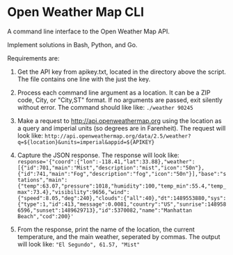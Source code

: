 # Open Weather Map CLI
A command line interface to the Open Weather Map API.

Implement solutions in Bash, Python, and Go.

 Requirements are:

1. Get the API key from apikey.txt, located in the directory above the script.  The file contains one line with the just the key.

2. Process each command line argument as a location.  It can be a ZIP code, City, or "City,ST" format.  If no arguments are passed, exit silently without error.  The command should like like:
            `./weather 90245`

3. Make a request to http://api.openweathermap.org using the location as a query and imperial units (so degrees are in Farenheit). The request will look like:
            `http://api.openweathermap.org/data/2.5/weather?q=${location}&units=imperial&appid=${APIKEY}`

4.  Capture the JSON response.  The response will look like:
            `response='{"coord":{"lon":-118.41,"lat":33.88},"weather":[{"id":701,"main":"Mist","description":"mist","icon":"50n"},{"id":741,"main":"Fog","description":"fog","icon":"50n"}],"base":"stations","main":{"temp":63.07,"pressure":1018,"humidity":100,"temp_min":55.4,"temp_max":73.4},"visibility":9656,"wind":{"speed":8.05,"deg":240},"clouds":{"all":40},"dt":1489553880,"sys":{"type":1,"id":413,"message":0.0081,"country":"US","sunrise":1489586596,"sunset":1489629713},"id":5370082,"name":"Manhattan Beach","cod":200}'`

5.  From the response, print the name of the location, the current temperature, and the main weather, seperated by commas.  The output will look like:
            `"El Segundo", 61.57, "Mist"`
